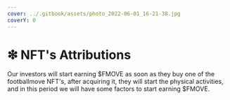 ```yaml
---
cover: ../.gitbook/assets/photo_2022-06-01_16-21-38.jpg
coverY: 0
---
```


# ❇ NFT's Attributions

Our investors will start earning $FMOVE as soon as they buy one of the footballmove NFT's, after acquiring it, they will start the physical activities, and in this period we will have some factors to start earning $FMOVE.

